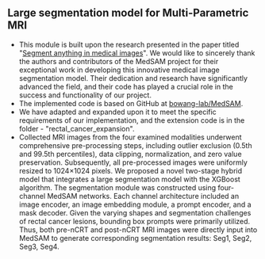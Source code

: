 ## Large segmentation model for Multi-Parametric MRI 
- This module is built upon the research presented in the paper titled "[Segment anything in medical images](https://www.nature.com/articles/s41467-024-44824-z)". We would like to sincerely thank the authors and contributors of the MedSAM project for their exceptional work in developing this innovative medical image segmentation model. Their dedication and research have significantly advanced the field, and their code has played a crucial role in the success and functionality of our project.
- The implemented code is based on GitHub at [bowang-lab/MedSAM](https://github.com/bowang-lab/MedSAM).
- We have adapted and expanded upon it to meet the specific requirements of our implementation, and the extension code is in the folder - "rectal_cancer_expansion".
- Collected MRI images from the four examined modalities underwent comprehensive pre-processing steps, including outlier exclusion (0.5th and 99.5th percentiles), data clipping, normalization, and zero value preservation. Subsequently, all pre-processed images were uniformly resized to 1024×1024 pixels. We proposed a novel two-stage hybrid model that integrates a large segmentation model with the XGBoost algorithm.  The segmentation module was constructed using four-channel MedSAM networks. Each channel architecture included an image encoder, an image embedding module, a prompt encoder, and a mask decoder. Given the varying shapes and segmentation challenges of rectal cancer lesions, bounding box prompts were primarily utilized. Thus, both pre-nCRT and post-nCRT MRI images were directly input into MedSAM to generate corresponding segmentation results: Seg1, Seg2, Seg3, Seg4.
